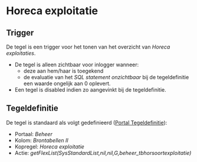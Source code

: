 # Horeca exploitatie

## Trigger

De tegel is een trigger voor het tonen van het overzicht van *Horeca exploitaties*.

- De tegel is alleen zichtbaar voor inlogger wanneer:
  - deze aan hem/haar is toegekend
  - de evaluatie van het *SQL statement onzichtbaar* bij de tegeldefinitie een waarde ongelijk aan 0 oplevert.
- Een tegel is disabled indien zo aangevinkt bij de tegeldefinitie.

## Tegeldefinitie

De tegel is standaard als volgt gedefinieerd ([Portal Tegeldefinitie](/instellen_inrichten/portaldefinitie/portal_tegel.md)):

- Portaal: *Beheer*
- Kolom: *Brontabellen II*
- Kopregel: *Horeca exploitatie*
- Actie: *getFlexList(SysStandardList,nil,nil,G,beheer_tbhorsoortexploitatie)*
